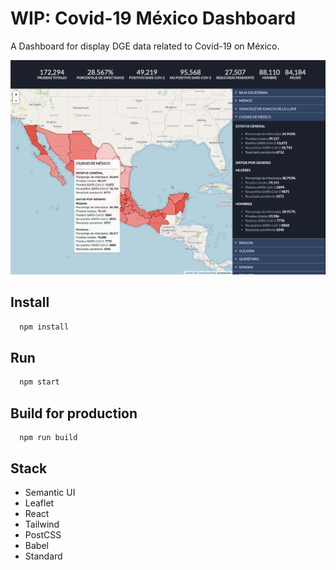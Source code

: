 # WIP: Covid-19 México Dashboard
A Dashboard for display DGE data related to Covid-19 on México.

![](./screenshot.png)

## Install
```bash
  npm install
```

## Run
```bash
  npm start
```

## Build for production
```
  npm run build
```

## Stack
* Semantic UI
* Leaflet
* React
* Tailwind
* PostCSS
* Babel
* Standard